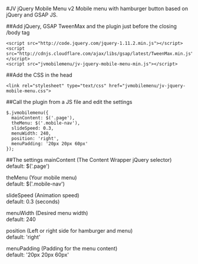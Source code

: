 #JV jQuery Mobile Menu v2
Mobile menu with hamburger button based on jQuery and GSAP JS.

##Add jQuery, GSAP TweenMax and the plugin just before the closing /body tag
```
<script src="http://code.jquery.com/jquery-1.11.2.min.js"></script>
<script src="http://cdnjs.cloudflare.com/ajax/libs/gsap/latest/TweenMax.min.js"></script>
<script src="jvmobilemenu/jv-jquery-mobile-menu-min.js"></script>
```

##Add the CSS in the head
```
<link rel="stylesheet" type="text/css" href="jvmobilemenu/jv-jquery-mobile-menu.css">
```

##Call the plugin from a JS file and edit the settings
```
$.jvmobilemenu({
  mainContent: $('.page'),
  theMenu: $('.mobile-nav'),
  slideSpeed: 0.3,
  menuWidth: 240,
  position: 'right',
  menuPadding: '20px 20px 60px'
});
```

##The settings
mainContent	(The Content Wrapper jQuery selector)<br/>
default: $('.page')

theMenu	(Your mobile menu)<br/>
default: $('.mobile-nav')

slideSpeed (Animation speed)<br/>
default: 0.3 (seconds)

menuWidth	(Desired menu width)<br/>
default: 240

position (Left or right side for hamburger and menu)<br/>
default: 'right'

menuPadding	(Padding for the menu content)<br/>
default: '20px 20px 60px'